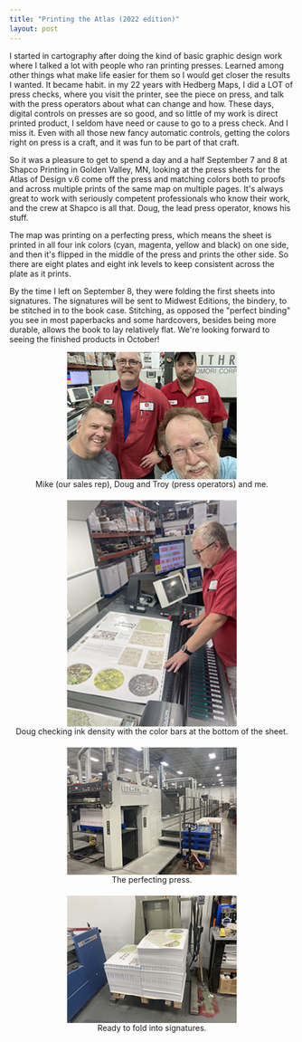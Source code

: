 ```yaml
---
title: "Printing the Atlas (2022 edition)"
layout: post
---
```


I started in cartography after doing the kind of basic graphic design work where I talked a lot with people who ran printing presses. Learned among other things what make life easier for them so I would get closer the results I wanted. It became habit. in my 22 years with Hedberg Maps, I did a LOT of press checks, where you visit the printer, see the piece on press, and talk with the press operators about what can change and how. These days, digital controls on presses are so good, and so little of my work is direct printed product, I seldom have need or cause to go to a press check. And I miss it. Even with all those new fancy automatic controls, getting the colors right on press is a craft, and it was fun to be part of that craft.

So it was a pleasure to get to spend a day and a half September 7 and 8 at Shapco Printing in Golden Valley, MN, looking at the press sheets for the Atlas of Design v.6 come off the press and matching colors both to proofs and across multiple prints of the same map on multiple pages. It's always great to work with seriously competent professionals who know their work, and the crew at Shapco is all that. Doug, the lead press operator, knows his stuff.

The map was printing on a perfecting press, which means the sheet is printed in all four ink colors (cyan, magenta, yellow and black) on one side, and then it's flipped in the middle of the press and prints the other side. So there are eight plates and eight ink levels to keep consistent across the plate as it prints.

By the time I left on September 8, they were folding the first sheets into signatures. The signatures will be sent to Midwest Editions, the bindery, to be stitched in to the book case. Stitching, as opposed the "perfect binding" you see in most paperbacks and some hardcovers, besides being more durable, allows the book to lay relatively flat. We're looking forward to seeing the finished products in October!

<p style="text-align: center; margin: 0 0 20px 0">
<img src="/img/volumes/vol6/vol6-printing-1.png" alt="Mike (our sales rep), Doug and Troy (press operators) and me" style="width: 300px; display: block; margin: 0 auto" />
Mike (our sales rep), Doug and Troy (press operators) and me.
</p>

<p style="text-align: center; margin: 0 0 20px 0">
<img src="/img/volumes/vol6/vol6-printing-2.png" alt="Doug checking ink density with the color bars at the bottom of the sheet" style="width: 300px; display: block; margin: 0 auto" />
Doug checking ink density with the color bars at the bottom of the sheet.
</p>

<p style="text-align: center; margin: 0 0 20px 0">
<img src="/img/volumes/vol6/vol6-printing-3.png" alt="The perfecting press" style="width: 300px; display: block; margin: 0 auto" />
The perfecting press.
</p>

<p style="text-align: center; margin: 0 0 20px 0">
<img src="/img/volumes/vol6/vol6-printing-4.png" alt="Ready to fold into signatures" style="width: 300px; display: block; margin: 0 auto" />
Ready to fold into signatures.
</p>

